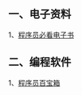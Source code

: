 



## 一、电子资料



1、[程序员必看电子书]([https://github.com/AobingJava/JavaFamily/blob/master/docs/idea/%E7%94%B5%E5%AD%90%E4%B9%A6.md](https://github.com/AobingJava/JavaFamily/blob/master/docs/idea/电子书.md))





## 二、编程软件

1、[程序员百宝箱]([https://github.com/AobingJava/JavaFamily/blob/master/docs/creative/%E9%A1%B6%E7%BA%A7%E7%A8%8B%E5%BA%8F%E5%91%98%E7%9A%84%E7%99%BE%E5%AE%9D%E7%AE%B1.md](https://github.com/AobingJava/JavaFamily/blob/master/docs/creative/顶级程序员的百宝箱.md))